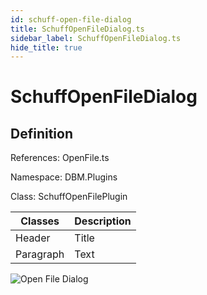 ```yaml
---
id: schuff-open-file-dialog
title: SchuffOpenFileDialog.ts
sidebar_label: SchuffOpenFileDialog.ts
hide_title: true
---
```


# SchuffOpenFileDialog

## Definition

References: OpenFile.ts

Namespace: DBM.Plugins

Class: SchuffOpenFilePlugin

| Classes      | Description |
| ----------- | ----------- |
| Header      | Title       |
| Paragraph   | Text        |

![Open File Dialog](/img/api/b-ui/typescript/schuff-open-file-dialog.png)
